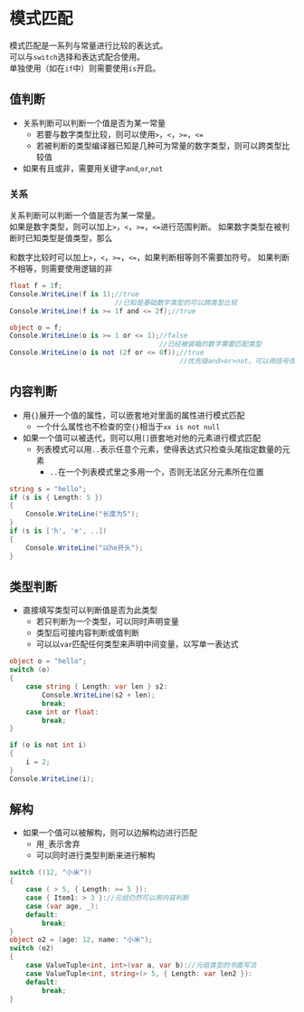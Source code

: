 ﻿# 模式匹配

模式匹配是一系列与常量进行比较的表达式。  
可以与`switch`选择和表达式配合使用。  
单独使用（如在`if`中）则需要使用`is`开启。

## 值判断

- 关系判断可以判断一个值是否为某一常量
    - 若要与数字类型比较，则可以使用`>`，`<`，`>=`，`<=`
    - 若被判断的类型编译器已知是几种可为常量的数字类型，则可以跨类型比较值
- 如果有且或非，需要用关键字`and`,`or`,`not`

### 关系

关系判断可以判断一个值是否为某一常量。  
如果是数字类型，则可以加上`>`，`<`，`>=`，`<=`进行范围判断。
如果数字类型在被判断时已知类型是值类型，那么

和数字比较时可以加上`>`，`<`，`>=`，`<=`，如果判断相等则不需要加符号。
如果判断不相等，则需要使用逻辑的非

```csharp
float f = 1f;
Console.WriteLine(f is 1);//true
						  //已知是基础数字类型的可以跨类型比较
Console.WriteLine(f is >= 1f and <= 2f);//true

object o = f;
Console.WriteLine(o is >= 1 or <= 1);//false
									 //已经被装箱的数字需要匹配类型
Console.WriteLine(o is not (2f or <= 0f));//true
										  //优先级and>or>not。可以用括号改变优先级

```

## 内容判断

- 用`{}`展开一个值的属性，可以嵌套地对里面的属性进行模式匹配
    - 一个什么属性也不检查的空`{}`相当于`xx is not null`
- 如果一个值可以被迭代，则可以用`[]`嵌套地对他的元素进行模式匹配
    - 列表模式可以用`..`表示任意个元素，使得表达式只检查头尾指定数量的元素
        - `..`在一个列表模式里之多用一个，否则无法区分元素所在位置

```csharp
string s = "hello";
if (s is { Length: 5 })
{
	Console.WriteLine("长度为5");
}
if (s is ['h', 'e', ..])
{
	Console.WriteLine("以he开头");
}
```

## 类型判断

- 直接填写类型可以判断值是否为此类型
    - 若只判断为一个类型，可以同时声明变量
    - 类型后可接内容判断或值判断
    - 可以以`var`匹配任何类型来声明中间变量，以写单一表达式

```csharp
object o = "hello";
switch (o)
{
	case string { Length: var len } s2:
		Console.WriteLine(s2 + len);
		break;
	case int or float:
		break;
}

if (o is not int i)
{
	i = 2;
}
Console.WriteLine(i);
```

## 解构

- 如果一个值可以被解构，则可以边解构边进行匹配
    - 用`_`表示舍弃
    - 可以同时进行类型判断来进行解构

```csharp
switch ((12, "小米"))
{
	case ( > 5, { Length: >= 5 }):
	case { Item1: > 3 }://元组仍然可以用内容判断
	case (var age, _):
	default:
		break;
}
object o2 = (age: 12, name: "小米");
switch (o2)
{
	case ValueTuple<int, int>(var a, var b)://元组类型的书面写法
	case ValueTuple<int, string>(> 5, { Length: var len2 }):
	default:
		break;
}
```